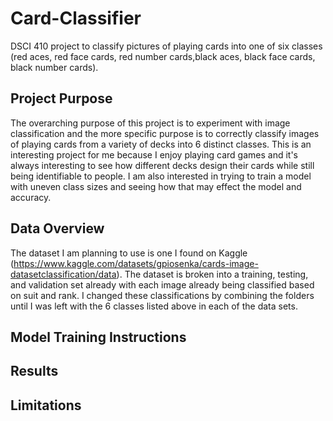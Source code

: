 # Card-Classifier
DSCI 410 project to classify pictures of playing cards into one of six classes (red aces, red face cards, red number cards,black aces, black face cards, black number cards).

## Project Purpose
The overarching purpose of this project is to experiment with image classification and the more specific purpose is to correctly classify images of playing cards from a variety of decks into 6 distinct classes. This is an interesting project for me because I enjoy playing card games and it's always interesting to see how different decks design their cards while still being identifiable to people. I am also interested in trying to train a model with uneven class sizes and seeing how that may effect the model and accuracy. 

## Data Overview
The dataset I am planning to use is one I found on Kaggle (https://www.kaggle.com/datasets/gpiosenka/cards-image-datasetclassification/data). The dataset is broken into a training, testing, and validation set already with each image already being classified based on suit and rank. I changed these classifications by combining the folders until I was left with the 6 classes listed above in each of the data sets.

## Model Training Instructions

## Results

## Limitations
